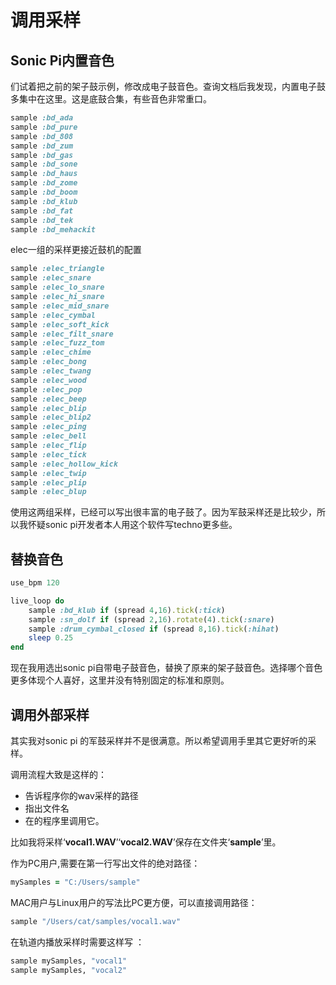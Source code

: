 # 调用采样

## Sonic Pi内置音色

们试着把之前的架子鼓示例，修改成电子鼓音色。查询文档后我发现，内置电子鼓多集中在这里。这是底鼓合集，有些音色非常重口。

```ruby
sample :bd_ada
sample :bd_pure
sample :bd_808
sample :bd_zum
sample :bd_gas
sample :bd_sone
sample :bd_haus
sample :bd_zome
sample :bd_boom
sample :bd_klub
sample :bd_fat
sample :bd_tek
sample :bd_mehackit
```

elec一组的采样更接近鼓机的配置

```ruby
sample :elec_triangle
sample :elec_snare
sample :elec_lo_snare
sample :elec_hi_snare
sample :elec_mid_snare
sample :elec_cymbal
sample :elec_soft_kick
sample :elec_filt_snare
sample :elec_fuzz_tom
sample :elec_chime
sample :elec_bong
sample :elec_twang
sample :elec_wood
sample :elec_pop
sample :elec_beep
sample :elec_blip
sample :elec_blip2
sample :elec_ping
sample :elec_bell
sample :elec_flip
sample :elec_tick
sample :elec_hollow_kick
sample :elec_twip
sample :elec_plip
sample :elec_blup
```

使用这两组采样，已经可以写出很丰富的电子鼓了。因为军鼓采样还是比较少，所以我怀疑sonic pi开发者本人用这个软件写techno更多些。

## 替换音色

```ruby
use_bpm 120

live_loop do
	sample :bd_klub if (spread 4,16).tick(:tick)
	sample :sn_dolf if (spread 2,16).rotate(4).tick(:snare)
	sample :drum_cymbal_closed if (spread 8,16).tick(:hihat)
	sleep 0.25
end
```

现在我用选出sonic pi自带电子鼓音色，替换了原来的架子鼓音色。选择哪个音色更多体现个人喜好，这里并没有特别固定的标准和原则。

## 调用外部采样

其实我对sonic pi 的军鼓采样并不是很满意。所以希望调用手里其它更好听的采样。

调用流程大致是这样的：

- 告诉程序你的wav采样的路径
- 指出文件名
- 在的程序里调用它。

比如我将采样‘**vocal1.WAV**’‘**vocal2.WAV**’保存在文件夹‘**sample**’里。

作为PC用户,需要在第一行写出文件的绝对路径：

```Ruby
mySamples = "C:/Users/sample"
```

MAC用户与Linux用户的写法比PC更方便，可以直接调用路径：

```ruby
sample "/Users/cat/samples/vocal1.wav"
```

在轨道内播放采样时需要这样写 ：

```ruby
sample mySamples, "vocal1"
sample mySamples, "vocal2"
```

